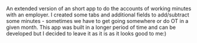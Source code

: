 An extended version of an short app to do the accounts of working minutes with an employer. I created some tabs and additional fields to add/subtract some minutes - sometimes we have to get going somewhere or do OT in a given month. This app was built in a longer period of time and can be developed but I decided to leave it as it is as it looks good to me:)
